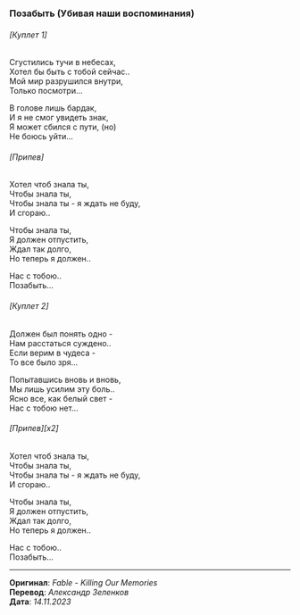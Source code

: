 ### Позабыть (Убивая наши воспоминания)

###### [Куплет 1]

Сгустились тучи в небесах, \
Хотел бы быть с тобой сейчас.. \
Мой мир разрушился внутри, \
Только посмотри...

В голове лишь бардак, \
И я не смог увидеть знак, \
Я может сбился с пути, (но) \
Не боюсь уйти...

###### [Припев]

Хотел чтоб знала ты, \
Чтобы знала ты, \
Чтобы знала ты - я ждать не буду, \
И сгораю..

Чтобы знала ты, \
Я должен отпустить, \
Ждал так долго, \
Но теперь я должен..

Нас с тобою.. \
Позабыть...

###### [Куплет 2]

Должен был понять одно - \
Нам расстаться суждено.. \
Если верим в чудеса - \
То все было зря...

Попытавшись вновь и вновь, \
Мы лишь усилим эту боль.. \
Ясно все, как белый свет - \
Нас с тобою нет...

###### [Припев][x2]

Хотел чтоб знала ты, \
Чтобы знала ты, \
Чтобы знала ты - я ждать не буду, \
И сгораю..

Чтобы знала ты, \
Я должен отпустить, \
Ждал так долго, \
Но теперь я должен..

Нас с тобою.. \
Позабыть...

---

**Оригинал**: _Fable - Killing Our Memories_ \
**Перевод**: _Александр Зеленков_ \
**Дата**: _14.11.2023_

